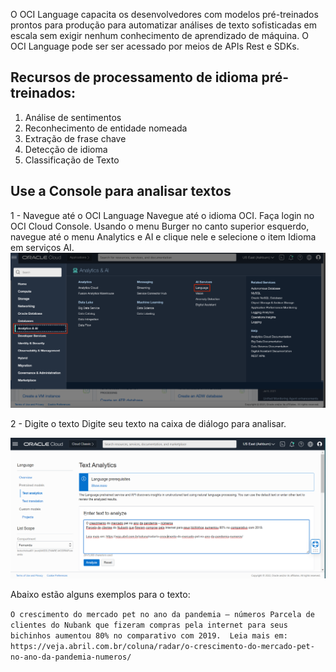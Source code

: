 O OCI Language capacita os desenvolvedores com modelos pré-treinados prontos para produção para automatizar análises de texto sofisticadas em escala sem exigir nenhum conhecimento de aprendizado de máquina. O OCI Language pode ser ser acessado por meios de APIs Rest e SDKs.

## Recursos de processamento de idioma pré-treinados:

1. Análise de sentimentos
2. Reconhecimento de entidade nomeada
3. Extração de frase chave
4. Detecção de idioma
5. Classificação de Texto

## Use a Console para analisar textos

1 - Navegue até o OCI Language
Navegue até o idioma OCI. Faça login no OCI Cloud Console. Usando o menu Burger no canto superior esquerdo, navegue até o menu Analytics e AI e clique nele e selecione o item Idioma em serviços AI.
![_](./Imagens/IMG_001.PNG)

2 - Digite o texto
Digite seu texto na caixa de diálogo para analisar.

![_](./Imagens/IMG_002.PNG)

Abaixo estão alguns exemplos para o texto:

`O crescimento do mercado pet no ano da pandemia – números
Parcela de clientes do Nubank que fizeram compras pela internet para seus bichinhos aumentou 80% no comparativo com 2019. 
Leia mais em: https://veja.abril.com.br/coluna/radar/o-crescimento-do-mercado-pet-no-ano-da-pandemia-numeros/`

